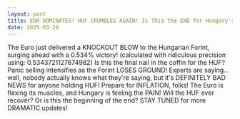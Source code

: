 ```yaml
---
layout: post
title: EUR DOMINATES! HUF CRUMBLES AGAIN! Is This the END for Hungary's Currency?
date: 2025-03-29
---
```


The Euro just delivered a KNOCKOUT BLOW to the Hungarian Forint, surging ahead with a 0.534% victory! (calculated with ridiculous precision using: 0.5343721127674982) Is this the final nail in the coffin for the HUF? Panic selling intensifies as the Forint LOSES GROUND! Experts are saying... well, nobody actually knows what they're saying, but it's DEFINITELY BAD NEWS for anyone holding HUF! Prepare for INFLATION, folks! The Euro is flexing its muscles, and Hungary is feeling the PAIN! Will the HUF ever recover? Or is this the beginning of the end? STAY TUNED for more DRAMATIC updates!